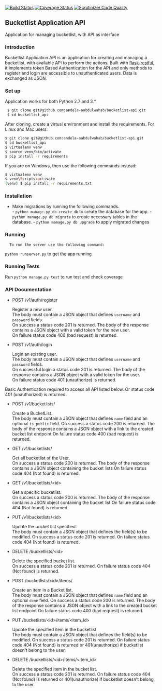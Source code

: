 [![Build Status](https://travis-ci.org/andela-aabdulwahab/bucketlist-api.svg?branch=develop)](https://travis-ci.org/andela-aabdulwahab/bucketlist-api)
[![Coverage Status](https://coveralls.io/repos/github/andela-aabdulwahab/bucketlist-api/badge.svg?branch=develop)](https://coveralls.io/github/andela-aabdulwahab/bucketlist-api?branch=develop)
[![Scrutinizer Code Quality](https://scrutinizer-ci.com/g/andela-aabdulwahab/bucketlist-api/badges/quality-score.png?b=develop)](https://scrutinizer-ci.com/g/andela-aabdulwahab/bucketlist-api/?branch=develop)
## Bucketlist Application API
Application for managing bucketlist, with API as interface

### Introduction

Bucketlist Application API is an application for creating and managing a bucketlist, with available API to perform the actions. Built with [flask-restful](http://flask-restful-cn.readthedocs.io/en/0.3.4/), it implements token Based Authentication for the API and only methods to register and login are accessible to unauthenticated users. Data is exchanged as JSON.

### Set up

 Application works for both Python 2.7 and 3.*
```sh
 $ git clone git@github.com:andela-aabdulwahab/bucketlist-api.git
 $ cd bucketlist_api
 ```

After cloning, create a virtual environment and install the requirements. For Linux and Mac users:

 ```sh
$ git clone git@github.com:andela-aabdulwahab/bucketlist-api.git
$ cd bucketlist_api
$ virtualenv venv
$ source venv/bin/activate
$ pip install -r requirements
 ```
 If you are on Windows, then use the following commands instead:

 ```sh
$ virtualenv venv
$ venv\Scripts\activate
(venv) $ pip install -r requirements.txt
```

### Installation

* Make migrations by running the following commands.<br>
      - `python manage.py db create_db` to create the database  for the app.
      - `python manage.py db migrate` to create necessary tables in the database.
      - `python manage.py db upgrade` to apply migrated changes

### Running

      To run the server use the following command:
```python runserver.py``` to get the app running

### Running Tests
Run ```python manage.py test``` to run test and check coverage

### API Documentation

 - POST /v1/auth/register

    Register a new user.<br>
    The body must contain a JSON object that defines `username` and `password` fields.<br>
    On success a status code 201 is returned. The body of the response contains a JSON object with a valid token for the new user.<br>
    On failure status code 400 (bad request) is returned.<br>

 - POST /v1/auth/login

    Login an existing user.<br>
    The body must contain a JSON object that defines `username` and `password` fields.<br>
    On successful login a status code 201 is returned. The body of the response contains a JSON object with a valid token for the user.<br>
    On failure status code 401 (unauthorize) is returned.<br>

Basic Authentication required to access all API listed below. Or status code 401 (unauthorized) is returned.

 - POST /v1/bucketlists/

    Create a BucketList.<br>
    The body must contain  a JSON object that defines `name` field and an optional `is_public` field.
    On success a status code 200 is returned. The body of the response contains a JSON object with a link to the created bucket list endpoint
    On failure status code 400 (bad request) is returned.<br>

 - GET /v1/bucketlists/

    Get all bucketlist of the User.<br>
    On success a status code 200 is returned. The body of the response contains a JSON object containing the bucket lists
    On failure status code 404 (Not found) is returned.<br>

 - GET /v1/bucketlists/&lt;id&gt;

    Get a specific bucketlist.<br>
    On success a status code 200 is returned. The body of the response contains a JSON object containing the bucket list
    On failure status code 404 (Not found) is returned.<br>

 - PUT /v1/bucketlists/&lt;id&gt;

    Update the bucket list specified.<br>
    The body must contain  a JSON object that defines the field(s) to be modified.
    On success a status code 201 is returned. On failure status code 404 (Not found) is returned.<br>

 - DELETE /bucketlists/&lt;id&gt;

    Delete the specified bucket list.<br>
    On success a status code 201 is returned. On failure status code 404 (Not found) is returned.<br>

 - POST /bucketlists/&lt;id&gt;/items/

    Create an item in a Bucket list.<br>
    The body must contain  a JSON object that defines `name` field and an optional `done` field.
    On success a status code 200 is returned. The body of the response contains a JSON object with a link to the created bucket list endpoint
    On failure status code 400 (bad request) is returned.<br>

 - PUT /bucketlists/&lt;id&gt;/items/&lt;item_id&gt;

    Update the specified item in the bucketlist<br>
    The body must contain  a JSON object that defines the field(s) to be modified.
    On success a status code 201 is returned. On failure status code 404 (Not found) is returned or 401(unauthorize) if bucketlist doesn't belong to the user.<br>

 - DELETE /bucketlists/&lt;id&gt;/items/&lt;item_id&gt;

    Delete the specified item in the bucket list.<br>
    On success a status code 201 is returned. On failure status code 404 (Not found) is returned or 401(unauthorize) if bucketlist doesn't belong to the user.<br>

